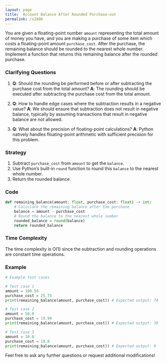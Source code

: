 ```yaml
---
layout: page
title:  Account Balance After Rounded Purchase-out
permalink: /s2806
---
```

You are given a floating-point number `amount` representing the total amount of money you have, and you are making a purchase of some item which costs a floating-point amount `purchase_cost`. After the purchase, the remaining balance should be rounded to the nearest whole number. Implement a function that returns this remaining balance after the rounded purchase.

### Clarifying Questions
1. **Q**: Should the rounding be performed before or after subtracting the purchase cost from the total amount?
   **A**: The rounding should be executed after subtracting the purchase cost from the total amount.

2. **Q**: How to handle edge cases where the subtraction results in a negative value?
   **A**: We should ensure that subtraction does not result in negative balance, typically by assuming transactions that result in negative balance are not allowed.

3. **Q**: What about the precision of floating-point calculations?
   **A**: Python natively handles floating-point arithmetic with sufficient precision for this problem.

### Strategy
1. Subtract `purchase_cost` from `amount` to get the `balance`.
2. Use Python’s built-in `round` function to round this `balance` to the nearest whole number.
3. Return the rounded balance.

### Code

```python
def remaining_balance(amount: float, purchase_cost: float) -> int:
    # Calculate the remaining balance after the purchase
    balance = amount - purchase_cost
    # Round the balance to the nearest whole number
    rounded_balance = round(balance)
    return rounded_balance
```

### Time Complexity
The time complexity is O(1) since the subtraction and rounding operations are constant time operations.

### Example
```python
# Example test cases

# Test case 1
amount = 100.50
purchase_cost = 25.75
print(remaining_balance(amount, purchase_cost)) # Expected output: 74

# Test case 2
amount = 50.0
purchase_cost = 19.99
print(remaining_balance(amount, purchase_cost)) # Expected output: 30

# Test case 3
amount = 10.0
purchase_cost = 10.0
print(remaining_balance(amount, purchase_cost)) # Expected output: 0
```

Feel free to ask any further questions or request additional modifications!